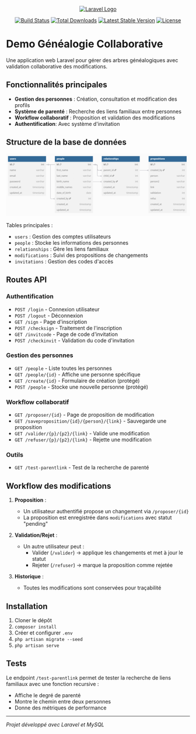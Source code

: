 <p align="center"><a href="https://laravel.com" target="_blank"><img src="https://raw.githubusercontent.com/laravel/art/master/logo-lockup/5%20SVG/2%20CMYK/1%20Full%20Color/laravel-logolockup-cmyk-red.svg" width="400" alt="Laravel Logo"></a></p>

<p align="center">
<a href="https://github.com/laravel/framework/actions"><img src="https://github.com/laravel/framework/workflows/tests/badge.svg" alt="Build Status"></a>
<a href="https://packagist.org/packages/laravel/framework"><img src="https://img.shields.io/packagist/dt/laravel/framework" alt="Total Downloads"></a>
<a href="https://packagist.org/packages/laravel/framework"><img src="https://img.shields.io/packagist/v/laravel/framework" alt="Latest Stable Version"></a>
<a href="https://packagist.org/packages/laravel/framework"><img src="https://img.shields.io/packagist/l/laravel/framework" alt="License"></a>
</p>

# Demo Généalogie Collaborative

Une application web Laravel pour gérer des arbres généalogiques avec validation collaborative des modifications.

## Fonctionnalités principales

- **Gestion des personnes** : Création, consultation et modification des profils
- **Système de parenté** : Recherche des liens familiaux entre personnes
- **Workflow collaboratif** : Proposition et validation des modifications
- **Authentification**: Avec système d'invitation

## Structure de la base de données

![1744406064213](image/README/1744406064213.png)

Tables principales :

- `users` : Gestion des comptes utilisateurs
- `people` : Stocke les informations des personnes
- `relationships` : Gère les liens familiaux
- `modifications` : Suivi des propositions de changements
- `invitations` : Gestion des codes d'accès

## Routes API

### Authentification

- `POST /login` - Connexion utilisateur
- `POST /logout` - Déconnexion
- `GET /sign` - Page d'inscription
- `POST /checksign` - Traitement de l'inscription
- `GET /invitcode` - Page de code d'invitation
- `POST /checkinvit` - Validation du code d'invitation

### Gestion des personnes

- `GET /people` - Liste toutes les personnes
- `GET /people/{id}` - Affiche une personne spécifique
- `GET /create/{id}` - Formulaire de création (protégé)
- `POST /people` - Stocke une nouvelle personne (protégé)

### Workflow collaboratif

- `GET /proposer/{id}` - Page de proposition de modification
- `GET /saveproposition/{id}/{person}/{link}` - Sauvegarde une proposition
- `GET /valider/{p}/{p2}/{link}` - Valide une modification
- `GET /refuser/{p}/{p2}/{link}` - Rejette une modification

### Outils

- `GET /test-parentlink` - Test de la recherche de parenté

## Workflow des modifications

1. **Proposition** :

   - Un utilisateur authentifié propose un changement via `/proposer/{id}`
   - La proposition est enregistrée dans `modifications` avec statut "pending"
2. **Validation/Rejet** :

   - Un autre utilisateur peut :
     - Valider (`/valider`) → applique les changements et met à jour le statut
     - Rejeter (`/refuser`) → marque la proposition comme rejetée
3. **Historique** :

   - Toutes les modifications sont conservées pour traçabilité

## Installation

1. Cloner le dépôt
2. `composer install`
3. Créer et configurer `.env`
4. `php artisan migrate --seed`
5. `php artisan serve`

## Tests

Le endpoint `/test-parentlink` permet de tester la recherche de liens familiaux avec une fonction recursive :

- Affiche le degré de parenté
- Montre le chemin entre deux personnes
- Donne des métriques de performance

---

*Projet développé avec Laravel et MySQL*
